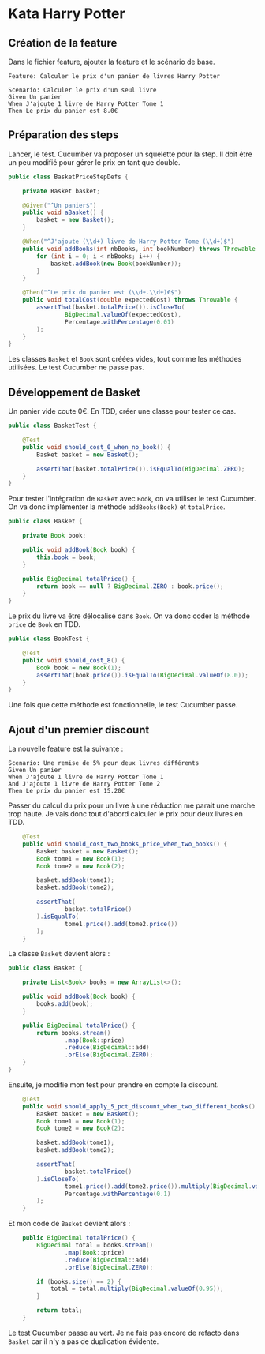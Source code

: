 # Kata Harry Potter

## Création de la feature
Dans le fichier feature, ajouter la feature et le scénario de base.

```
Feature: Calculer le prix d'un panier de livres Harry Potter

Scenario: Calculer le prix d'un seul livre
Given Un panier
When J'ajoute 1 livre de Harry Potter Tome 1
Then Le prix du panier est 8.0€

```

## Préparation des steps
Lancer, le test. Cucumber va proposer un squelette pour la step. Il doit être un peu modifié pour gérer le prix en tant que double.

```java
public class BasketPriceStepDefs {

    private Basket basket;

    @Given("^Un panier$")
    public void aBasket() {
        basket = new Basket();
    }

    @When("^J'ajoute (\\d+) livre de Harry Potter Tome (\\d+)$")
    public void addBooks(int nbBooks, int bookNumber) throws Throwable {
        for (int i = 0; i < nbBooks; i++) {
            basket.addBook(new Book(bookNumber));
        }
    }

    @Then("^Le prix du panier est (\\d+.\\d+)€$")
    public void totalCost(double expectedCost) throws Throwable {
        assertThat(basket.totalPrice()).isCloseTo(
                BigDecimal.valueOf(expectedCost),
                Percentage.withPercentage(0.01)
        );
    }
}
```

Les classes `Basket` et `Book` sont créées vides, tout comme les méthodes utilisées. Le test Cucumber ne passe pas.

## Développement de Basket
Un panier vide coute 0€.
En TDD, créer une classe pour tester ce cas.

```java
public class BasketTest {

    @Test
    public void should_cost_0_when_no_book() {
        Basket basket = new Basket();

        assertThat(basket.totalPrice()).isEqualTo(BigDecimal.ZERO);
    }
}
```

Pour tester l'intégration de `Basket` avec `Book`, on va utiliser le test Cucumber. On va donc implémenter la méthode `addBooks(Book)` et `totalPrice`.

```java
public class Basket {

    private Book book;

    public void addBook(Book book) {
        this.book = book;
    }

    public BigDecimal totalPrice() {
        return book == null ? BigDecimal.ZERO : book.price();
    }
}
```
Le prix du livre va être délocalisé dans `Book`. On va donc coder la méthode `price` de `Book` en TDD.

```java
public class BookTest {

    @Test
    public void should_cost_8() {
        Book book = new Book(1);
        assertThat(book.price()).isEqualTo(BigDecimal.valueOf(8.0));
    }
}
```

Une fois que cette méthode est fonctionnelle, le test Cucumber passe.

## Ajout d'un premier discount

La nouvelle feature est la suivante :
```
Scenario: Une remise de 5% pour deux livres différents
Given Un panier
When J'ajoute 1 livre de Harry Potter Tome 1
And J'ajoute 1 livre de Harry Potter Tome 2
Then Le prix du panier est 15.20€
```

Passer du calcul du prix pour un livre à une réduction me parait une marche trop haute. Je vais donc tout d'abord calculer le prix pour deux livres en TDD.

```java
    @Test
    public void should_cost_two_books_price_when_two_books() {
        Basket basket = new Basket();
        Book tome1 = new Book(1);
        Book tome2 = new Book(2);

        basket.addBook(tome1);
        basket.addBook(tome2);

        assertThat(
                basket.totalPrice()
        ).isEqualTo(
                tome1.price().add(tome2.price())
        );
    }
```

La classe `Basket` devient alors :

```java
public class Basket {

    private List<Book> books = new ArrayList<>();

    public void addBook(Book book) {
        books.add(book);
    }

    public BigDecimal totalPrice() {
        return books.stream()
                .map(Book::price)
                .reduce(BigDecimal::add)
                .orElse(BigDecimal.ZERO);
    }
}
```

Ensuite, je modifie mon test pour prendre en compte la discount.

```java
    @Test
    public void should_apply_5_pct_discount_when_two_different_books() {
        Basket basket = new Basket();
        Book tome1 = new Book(1);
        Book tome2 = new Book(2);

        basket.addBook(tome1);
        basket.addBook(tome2);

        assertThat(
                basket.totalPrice()
        ).isCloseTo(
                tome1.price().add(tome2.price()).multiply(BigDecimal.valueOf(0.95)),
                Percentage.withPercentage(0.1)
        );
    }
```
Et mon code de `Basket` devient alors :

```java
    public BigDecimal totalPrice() {
        BigDecimal total = books.stream()
                .map(Book::price)
                .reduce(BigDecimal::add)
                .orElse(BigDecimal.ZERO);

        if (books.size() == 2) {
            total = total.multiply(BigDecimal.valueOf(0.95));
        }

        return total;
    }
```

Le test Cucumber passe au vert. Je ne fais pas encore de refacto dans `Basket` car il n'y a pas de duplication évidente.
